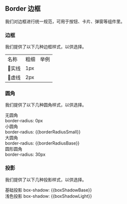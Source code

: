 <script>
  import bus from '../../bus';
  import { ACTION_USER_CONFIG_UPDATE } from '../../components/theme/constant.js';
  import { reactive, toRefs, ref, getCurrentInstance, onMounted, watch } from 'vue'
  export default {
    setup(){
    const varMap = reactive({
      '$--box-shadow-light': 'boxShadowLight',
      '$--box-shadow-base': 'boxShadowBase',
      '$--border-radius-base': 'borderRadiusBase',
      '$--border-radius-small': 'borderRadiusSmall'
    });
  const original = reactive({
    boxShadowLight: '0 2px 12px 0 rgba(0, 0, 0, 0.1)',
    boxShadowBase: '0 2px 4px rgba(0, 0, 0, .12), 0 0 6px rgba(0, 0, 0, .04)',
    borderRadiusBase: '4px',
    borderRadiusSmall: '2px'
  })
  const global = reactive({})
  const boxShadowLight = ref('')
  const boxShadowBase = ref('')
  const borderRadiusBase = ref('')
  const borderRadiusSmall =ref('')
  const self = getCurrentInstance().ctx;

  const setGlobal=()=>{
    if(window.userThemeConfig){
      self.global = window.userThemeConfig.global;
    }
  }
  bus.$on(ACTION_USER_CONFIG_UPDATE, self.setGlobal);

  onMounted(()=>{
    self.setGlobal()
  })

  watch(global, value =>{
      Object.keys(varMap).forEach((c)=>{
          if (value[c]) {
            self[varMap[c]] = value[c]
          }else{
            self[varMap[c]] = original[varMap[c]]
          }  
      });
    },
    {
      immediate: true
    }
  )
  return {
    ...toRefs(global),
    boxShadowLight,
    boxShadowBase,
    borderRadiusBase,
    borderRadiusSmall,
    setGlobal,
    ...toRefs(varMap),
    ...toRefs(original)
  }
 }  
}
</script>

## Border 边框

我们对边框进行统一规范，可用于按钮、卡片、弹窗等组件里。

### 边框

我们提供了以下几种边框样式，以供选择。

<table class="demo-border">
  <tbody>
    <tr>
      <td class="text">名称</td>
      <td class="text">粗细</td>
      <td class="line">举例</td>
    </tr>
    <tr>
      <td class="text">实线</td>
      <td class="text">1px</td>
      <td class="line">
        <div></div>
      </td>
    </tr>
    <tr>
      <td class="text">虚线</td>
      <td class="text">2px</td>
      <td class="line">
        <div class="dashed"></div>
      </td>
    </tr>
  </tbody>
</table>

### 圆角

我们提供了以下几种圆角样式，以供选择。

<el-row :gutter="12" class="demo-radius">
  <el-col :span="6" :xs="{span: 12}">
    <div class="title">无圆角</div>
    <div class="value">border-radius: 0px</div>
    <div class="radius"></div>
  </el-col>
  <el-col :span="6" :xs="{span: 12}">
    <div class="title">小圆角</div>
    <div class="value">border-radius: {{borderRadiusSmall}}</div>
    <div 
      class="radius" 
      :style="{ borderRadius: borderRadiusSmall }"
    ></div>
  </el-col>
  <el-col :span="6" :xs="{span: 12}">
    <div class="title">大圆角</div>
    <div class="value">border-radius: {{borderRadiusBase}}</div>
    <div 
      class="radius"
      :style="{ borderRadius: borderRadiusBase }"
    ></div>
  </el-col>
  <el-col :span="6" :xs="{span: 12}">
    <div class="title">圆形圆角</div>
    <div class="value">border-radius: 30px</div>
    <div class="radius radius-30"></div>
  </el-col>
</el-row>

### 投影

我们提供了以下几种投影样式，以供选择。

<div 
class="demo-shadow"
:style="{ boxShadow: boxShadowBase }"
></div>
<span class="demo-shadow-text">基础投影 box-shadow: {{boxShadowBase}}</span>

<div 
class="demo-shadow"
:style="{ boxShadow: boxShadowLight }"
></div>
<span class="demo-shadow-text">浅色投影 box-shadow: {{boxShadowLight}}</span>
